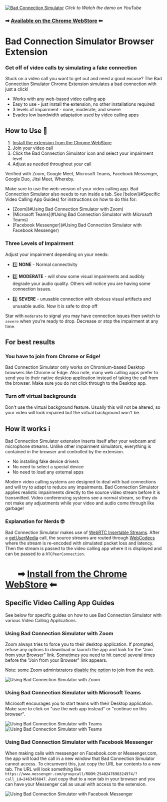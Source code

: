 
[![Bad Connection Simulator](https://img.youtube.com/vi/xFjo1z23sms/maxresdefault.jpg)](https://youtu.be/xFjo1z23sms)
*Click to Watch the demo on YouTube*

### ➡ [Available on the Chrome WebStore](#) ⬅

# Bad Connection Simulator Browser Extension
### Get off of video calls by simulating a fake connection

Stuck on a video call you want to get out and need a good excuse? 
The Bad Connection Simulator Chrome Extension simulates a bad connection with just a click!

* Works with any web-based video calling app
* Easy to use - just install the extension, no other installations required
* 3 levels of impairment - none, moderate, and severe
* Evades low bandwidth adaptation used by video calling apps

## How to Use 🍰
1. [Install the extension from the Chrome WebStore](#)
2. Join your video call
3. Click the Bad Connection Simulator icon and select your impairment level
4. Adjust as needed throughout your call

Verified with Zoom, Google Meet, Microsoft Teams, Facebook Messenger, Google Duo, Jitsi Meet, Whereby.

Make sure to use the web-version of your video calling app.
Bad Connection Simulator also needs to run inside a tab.
See [below](#Specific Video Calling App Guides) for instructions on how to do this for:
* [Zoom](#Using Bad Connection Simulator with Zoom)
* [Microsoft Teams](#Using Bad Connection Simulator with Microsoft Teams)
* [Facebook Messenger](#Using Bad Connection Simulator with Facebook Messenger)


### Three Levels of Impairment

Adjust your impairment depending on your needs:

- 1️⃣  **NONE** - Normal connectivity

- 2️⃣  **MODERATE** - will show some visual impairments and audibly degrade your audio quality. 
Others will notice you are having some connection issues.

- 3️⃣  **SEVERE** - unusable connection with obvious visual artifacts and unusable audio.
Now it is safe to drop off


Star with `moderate` to signal you may have connection issues then switch to `severe` when you’re ready to drop. 
Decrease or stop the impairment at any time.

## For best results

### You have to join from Chrome or Edge!

Bad Connection Simulator only works on Chromium-based Desktop browsers like Chrome or Edge.
Also note, many web calling apps prefer to send you to their native desktop application instead of taking the call from the browser.
Make sure you do not click through to the Desktop app.


### Turn off virtual backgrounds
Don't use the virtual background feature. Usually this will not be altered, so your video will look impaired but the
virtual background won't be.

## How it works ℹ️️

Bad Connection Simulator extension inserts itself after your webcam and microphone streams. Unlike other impairment simulators, everything is contained in the browser and controlled by the extension.
* No installing fake device drivers
* No need to select a special device
* No need to load any external apps

Modern video calling systems are designed to deal with bad connections and will try to adapt to reduce any impairments. 
Bad Connection Simulator applies realistic impairments directly to the source video stream before it is transmitted. 
Video conferencing systems see a normal stream, so they do not make any adjustments while your video and audio come through like garbage!

### Explanation for Nerds 🤓

Bad Connection Simulator makes use of [WebRTC Insertable Streams](https://web.dev/mediastreamtrack-insertable-media-processing/). 
After a [getUserMedia](https://developer.mozilla.org/en-US/docs/Web/API/MediaDevices/getUserMedia) call, the source streams 
are routed through [WebCodecs](https://www.w3.org/TR/webcodecs/) where the stream is re-encoded with simulated packet loss and latency. 
Then the stream is passed to the video calling app where it is displayed and can be passed to a `RTCPeerConnection`.

# &nbsp;&nbsp;&nbsp;&nbsp;&nbsp; ➡ [Install from the Chrome WebStore](#) ⬅

## Specific Video Calling App Guides

See below for specific guides on how to use Bad Connection Simulator with various Video Calling Applications.

### Using Bad Connection Simulator with Zoom

Zoom always tries to force you to their desktop application. If prompted, refuse any options to download or launch the app
and look for the "Join from your Browser" link. 
Sometimes you need to hit cancel several times before the "Join from your Browser" link appears.

Note: some Zoom administrators [disable the option](https://support.zoom.us/hc/en-us/articles/115005666383-Enabling-or-disabling-Show-a-Join-from-your-browser-link)
to join from the web.

![Using Bad Connection Simulator with Zoom](./assets/use_with_zoom.png)

### Using Bad Connection Simulator with Microsoft Teams
Microsoft encourages you to start teams with their Desktop application. 
Make sure to click on "use the web app instead" or "continue on this browser".

![Using Bad Connection Simulator with Teams](./assets/use_with_teams_prescreen.png)
![Using Bad Connection Simulator with Teams](./assets/use_with_teams.png)

### Using Bad Connection Simulator with Facebook Messenger

When making calls with messenger on Facebook.com or Messenger.com, the app will load the call in a new window 
that Bad Connection Simulator cannot access. To circumvent this, just copy the URL bar contents to a new tab.
The URL will look something like `https://www.messenger.com/groupcall/ROOM:2540247696324974/?call_id=2463456847`.
Just copy that to a new tab in your browser and you can have your Messenger call as usual with access to the extension.

![Using Bad Connection Simulator with Facebook Messenger](./assets/use_with_messenger.png)


